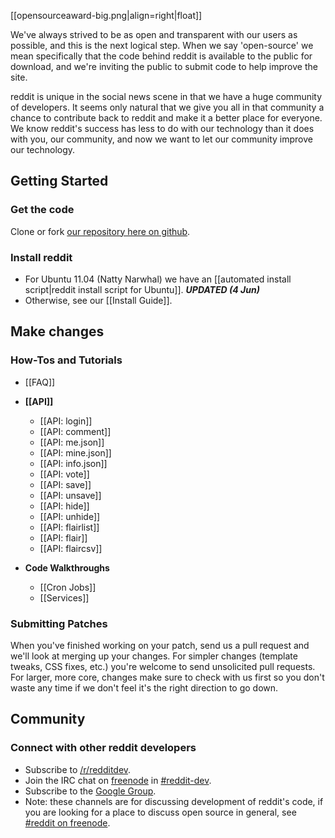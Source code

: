 [[opensourceaward-big.png|align=right|float]]




We've always strived to be as open and transparent with our users as possible, and this is the next logical step. When we say 'open-source' we mean specifically that the code behind reddit is available to the public for download, and we're inviting the public to submit code to help improve the site.

reddit is unique in the social news scene in that we have a huge community of developers. It seems only natural that we give you all in that community a chance to contribute back to reddit and make it a better place for everyone. We know reddit's success has less to do with our technology than it does with you, our community, and now we want to let our community improve our technology. 

## Getting Started

### Get the code
Clone or fork [our repository here on github](http://github.com/reddit/reddit).

### Install reddit
* For Ubuntu 11.04 (Natty Narwhal) we have an [[automated install script|reddit install script for Ubuntu]]. ***UPDATED (4 Jun)***
* Otherwise, see our [[Install Guide]].

## Make changes
### How-Tos and Tutorials
- [[FAQ]]
- **[[API]]**
    - [[API: login]]
    - [[API: comment]]
    - [[API: me.json]]
    - [[API: mine.json]]
    - [[API: info.json]]
    - [[API: vote]]
    - [[API: save]]
    - [[API: unsave]]
    - [[API: hide]]
    - [[API: unhide]]
    - [[API: flairlist]]
    - [[API: flair]]
    - [[API: flaircsv]]

- **Code Walkthroughs**
    - [[Cron Jobs]]
    - [[Services]]

### Submitting Patches
When you've finished working on your patch, send us a pull request and we'll look at merging up your changes. For simpler changes (template tweaks, CSS fixes, etc.) you're welcome to send unsolicited pull requests. For larger, more core, changes make sure to check with us first so you don't waste any time if we don't feel it's the right direction to go down.

## Community
### Connect with other reddit developers
* Subscribe to [/r/redditdev](http://www.reddit.com/r/redditdev).
* Join the IRC chat on [freenode](http://www.freenode.net/) in [#reddit-dev](irc://irc.freenode.net/reddit-dev).
* Subscribe to the [Google Group](http://groups.google.com/group/reddit-dev).
* Note: these channels are for discussing development of reddit's code, if you are looking for a place to discuss open source in general, see [#reddit on freenode](irc://irc.freenode.net/reddit). 
